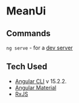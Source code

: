 # MeanUi

## Commands
`ng serve` - for a [dev server](http://localhost:4200/)

## Tech Used
- [Angular CLI](https://github.com/angular/angular-cli) v 15.2.2.
- [Angular Material](https://material.angular.io/)
- [RxJS](https://rxjs.dev/)